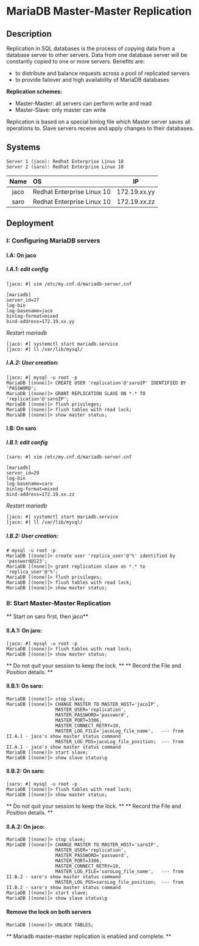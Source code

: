 # MariaDB Master-Master Replication


## Description

Replication in SQL databases is the process of copying data from a database server to other servers.
Data from one database server will be constantly copied to one or more servers.
Benefits are:
- to distribute and balance requests across a pool of replicated servers
- to provide failover and high availability of MariaDB databases

**Replication schemes:**
- Master-Master: all servers can perform write and read
- Master-Slave: only master can write

Replication is based on a special binlog file which Master server saves all operations to. Slave servers receive and apply changes to their databases.

## Systems
```
Server 1 (jaco): Redhat Enterprise Linux 10
Server 2 (saro): Redhat Enterprise Linux 10
```
|Name|OS|IP|
|:---:|:---|:---:|
|jaco|Redhat Enterprise Linux 10|172.19.xx.yy|
|saro|Redhat Enterprise Linux 10|172.19.xx.zz|

## Deployment

### I: Configuring MariaDB servers
#### I.A: On jaco
##### I.A.1: edit config
```
[jaco: #] vim /etc/my.cnf.d/mariadb-server.cnf
```

```
[mariadb]
server_id=27
log-bin
log-basename=jaco
binlog-format=mixed
bind-address=172.19.xx.yy
```

_Restart mariadb_
```
[jaco: #] systemctl start mariadb.service
[jaco: #] ll /var/lib/mysql/
```

##### I.A.2: User creation:
```
[jaco: #] mysql -u root -p
MariaDB [(none)]> CREATE USER 'replication'@'saroIP' IDENTIFIED BY 'PASSWORD';
MariaDB [(none)]> GRANT REPLICATION SLAVE ON *.* TO 'replication'@'saroIP';
MariaDB [(none)]> flush privileges;
MariaDB [(none)]> flush tables with read lock;
MariaDB [(none)]> show master status;
```

#### I.B: On saro
##### I.B.1: edit config
```
[saro: #] vim /etc/my.cnf.d/mariadb-server.cnf
```

```
[mariadb]
server_id=29
log-bin
log-basename=saro
binlog-format=mixed
bind-address=172.19.xx.zz
```

_Restart mariadb_
```
[jaco: #] systemctl start mariadb.service
[jaco: #] ll /var/lib/mysql/
```

##### I.B.2: User creation:
```
# mysql -u root -p
MariaDB [(none)]> create user 'replica_user'@'%' identified by 'password@123';
MariaDB [(none)]> grant replication slave on *.* to 'replica_user'@'%';
MariaDB [(none)]> flush privileges;
MariaDB [(none)]> flush tables with read lock;
MariaDB [(none)]> show master status;
```

### II: Start Master-Master Replication
** Start on saro first, then jaco**

#### II.A.1: On jaro:
```
[jaco: #] mysql -u root -p
MariaDB [(none)]> flush tables with read lock;
MariaDB [(none)]> show master status;
```
** Do not quit your session to keep the lock. **
** Record the File and Position details. **

#### II.B.1: On saro:
```
MariaDB [(none)]> stop slave;
MariaDB [(none)]> CHANGE MASTER TO MASTER_HOST='jacoIP',
                  MASTER_USER='replication',
                  MASTER_PASSWORD='password',
                  MASTER_PORT=3306,
                  MASTER_CONNECT_RETRY=10,
                  MASTER_LOG_FILE='jacoLog_file_name',   --- from II.A.1 - jaco's show master status command
                  MASTER_LOG_POS=jacoLog_file_position;  --- from II.A.1 - jaco's show master status command
MariaDB [(none)]> start slave;
MariaDB [(none)]> show slave status\g
```

#### II.B.2: On saro:
```
[saro: #] mysql -u root -p
MariaDB [(none)]> flush tables with read lock;
MariaDB [(none)]> show master status;
```
** Do not quit your session to keep the lock. **
** Record the File and Position details. **

#### II.A.2: On jaco:
```
MariaDB [(none)]> stop slave;
MariaDB [(none)]> CHANGE MASTER TO MASTER_HOST='saroIP',
                  MASTER_USER='replication',
                  MASTER_PASSWORD='password',
                  MASTER_PORT=3306,
                  MASTER_CONNECT_RETRY=10,
                  MASTER_LOG_FILE='saroLog_file_name',   --- from II.B.2 - saro's show master status command
                  MASTER_LOG_POS=saroLog_file_position;  --- from II.B.2 - saro's show master status command
MariaDB [(none)]> start slave;
MariaDB [(none)]> show slave status\g
```

#### Remove the lock on both servers
```
MariaDB [(none)]> UNLOCK TABLES;
```

** Mariadb master-master replication is enabled and complete. **

<p align="center">
<a href="https://www.howtoforge.com/how-to-setup-mariadb-master-master-replication-on-debian-11/"></a>
<a href="https://docs.rockylinux.org/books/web_services/043-database-servers-replication/"></a>
<a href="https://github.github.com/gfm/"></a>
<a href="https://github.com/github/docs/blob/main/content/get-started/writing-on-github/getting-started-with-writing-and-formatting-on-github/basic-writing-and-formatting-syntax.md"></a>
<br />
